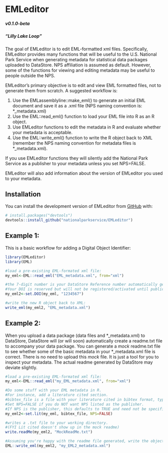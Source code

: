 
<!-- README.md is generated from README.Rmd. Please edit that file -->

# EMLeditor

##### v0.1.0-beta

##### “Lilly Lake Loop”

<!-- badges: start -->
<!-- badges: end -->

The goal of EMLeditor is to edit EML-formatted xml files. Specifically,
EMLeditor provides many functions that will be useful to the U.S.
National Park Service when generating metadata for statistical data
packages uploaded to DataStore. NPS affiliation is assumed as default.
However, some of the functions for viewing and editing metadata may be
useful to people outside the NPS.

EMLeditor’s primary objective is to edit and view EML formatted files,
not to generate them from scratch. A suggested workflow is:

1)  Use the EMLassemblyline::make_eml() to generate an initial EML
    document and save it as a .xml file (NPS naming convention is:
    \*\_metadata.xml)
2)  Use the EML::read_eml() function to load your EML file into R as an
    R object.
3)  Use EMLeditor functions to edit the metadata in R and evaluate
    whether your metadata is acceptable.
4)  Use the EML::write_eml() function to write the R object back to XML
    (remember the NPS naming convention for metadata files is
    \*\_metadata.xml).

If you use EMLeditor functions they will silently add the National Park
Service as a publisher to your metadata unless you set NPS=FALSE.

EMLeditor will also add information about the version of EMLeditor you
used to your metadata.

## Installation

You can install the development version of EMLeditor from
[GitHub](https://github.com/) with:

``` r
# install.packages("devtools")
devtools::install_github("nationalparkservice/EMLeditor")
```

## Example 1:

This is a basic workflow for adding a Digital Object Identifier:

``` r
library(EMLeditor)
library(EML)

#load a pre-existing EML-formated xml file:
my_eml<-EML::read_eml("EML_metadata.xml", from="xml")

#the 7-digit number is your DataStore Reference number automatically generated when you initiate a draft Reference.
#Your DOI is reserved but will not be registered/activated until publication.
my_eml2<-set.DOI(my_eml, "1234567")

#write the new R object back to XML:
write_eml(my_eml2, "EML_metadata.xml")
```

## Example 2:

When you upload a data package (data files and \*\_metadata.xml) to
DataStore, DataStore will (or will soon) automatically create a
readme.txt file to accompany your data package. You can generate a
*mock* readme.txt file to see whether some of the basic metadata in your
\*\_metadata.xml file is correct. There is no need to upload this *mock*
file. It is just a tool for you to inspect your metadata. The actual
readme generated by DataStore may deviate slightly.

``` r
#load a pre-existing EML-formated xml file:
my_eml<-EML::read_eml("my_EML_metadata.xml", from="xml")

#Do some stuff with your EML metadata in R.
#For instance, add a literature cited section.
#bibtex_file is a file with your literature cited in bibtex format, typically with a .bib extension.
#Set NPS=FALSE if you do NOT want NPS listed as the publisher. 
#If NPS is the publisher, this defaults to TRUE and need not be specified.
my_eml2<-set.lit(my_eml, bibtex_file, NPS=FALSE)

#writes a .txt file to your working directory.
#(FYI Lit cited doesn't show up in the mock readme)
write.readMe(my_eml2, "MockReadMe.txt")

#Assuming you're happy with the readme file generated, write the object to XML:
EML::write_eml(my_eml2, "my_EML2_metadata.xml")
```
